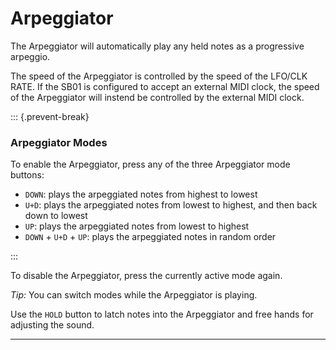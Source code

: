 # Arpeggiator

<article>

The Arpeggiator will automatically play any held notes as a progressive arpeggio.

The speed of the Arpeggiator is controlled by the speed of the LFO/CLK RATE. If the SB01 is configured to accept an external MIDI clock, the speed of the Arpeggiator will instend be controlled by the external MIDI clock.

::: {.prevent-break}

### Arpeggiator Modes

To enable the Arpeggiator, press any of the three Arpeggiator mode buttons:

- `DOWN`: plays the arpeggiated notes from highest to lowest
- `U+D`: plays the arpeggiated notes from lowest to highest, and then back down to lowest
- `UP`: plays the arpeggiated notes from lowest to highest
- `DOWN` + `U+D` + `UP`: plays the arpeggiated notes in random order

:::

To disable the Arpeggiator, press the currently active mode again.

*Tip:* You can switch modes while the Arpeggiator is playing.

Use the `HOLD` button to latch notes into the Arpeggiator and free hands for adjusting the sound.


</article>

---
